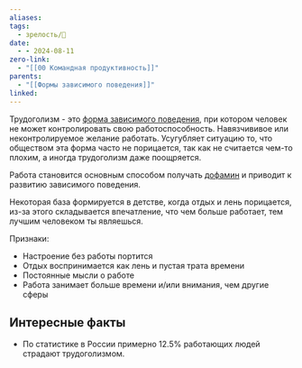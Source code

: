 ```yaml
---
aliases: 
tags:
  - зрелость/🌱
date:
  - - 2024-08-11
zero-link:
  - "[[00 Командная продуктивность]]"
parents:
  - "[[Формы зависимого поведения]]"
linked:
---
```

Трудоголизм - это [форма зависимого поведения](Формы%20зависимого%20поведения.md), при котором человек не может контролировать свою работоспособность. Навязчививое или неконтролируемое желание работать. Усугубляет ситуацию то, что обществом эта форма часто не порицается, так как не считается чем-то плохим, а иногда трудоголизм даже поощряется.

Работа становится основным способом получать [дофамин](Дофамин.md) и приводит к развитию зависимого поведения.

Некоторая база формируется в детстве, когда отдых и лень порицается, из-за этого складывается впечатление, что чем больше работает, тем лучшим человеком ты являешься.

Признаки:
- Настроение без работы портится
- Отдых воспринимается как лень и пустая трата времени
- Постоянные мысли о работе
- Работа занимает больше времени и/или внимания, чем другие сферы

## Интересные факты
- По статистике в России примерно 12.5% работающих людей страдают трудоголизмом.

